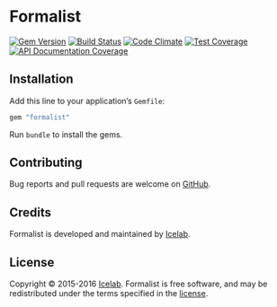 [gem]: https://rubygems.org/gems/formalist
[travis]: https://travis-ci.org/icelab/formalist
[code_climate]: https://codeclimate.com/github/icelab/formalist
[inch]: http://inch-ci.org/github/icelab/formalist

# Formalist

[![Gem Version](https://img.shields.io/gem/v/formalist.svg)][gem]
[![Build Status](https://travis-ci.org/icelab/formalist.svg?branch=master)][travis]
[![Code Climate](https://img.shields.io/codeclimate/github/icelab/formalist.svg)][code_climate]
[![Test Coverage](https://img.shields.io/codeclimate/coverage/github/icelab/formalist.svg)][code_climate]
[![API Documentation Coverage](http://inch-ci.org/github/icelab/formalist.svg)][inch]

## Installation

Add this line to your application’s `Gemfile`:

```ruby
gem "formalist"
```

Run `bundle` to install the gems.

## Contributing

Bug reports and pull requests are welcome on [GitHub](http://github.com/icelab/formalist).

## Credits

Formalist is developed and maintained by [Icelab](http://icelab.com.au/).

## License

Copyright © 2015-2016 [Icelab](http://icelab.com.au/). Formalist is free software, and may be redistributed under the terms specified in the [license](LICENSE.md).
